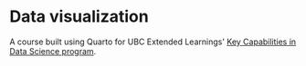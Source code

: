 # Data visualization

A course built using Quarto for UBC Extended Learnings' [Key Capabilities in Data Science program](https://extendedlearning.ubc.ca/programs-credentials/key-capabilities-data-science-certificate).
